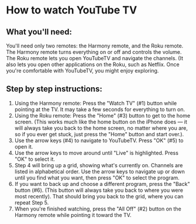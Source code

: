 # How to watch YouTube TV

## What you'll need:

You'll need only two remotes: the Harmony remote, and the Roku remote. The Harmony remote turns everything on or off and controls the volume. The Roku remote lets you open YouTubeTV and navigate the channels. (It also lets you open other applications on the Roku, such as Netflix. Once you're comfortable with YouTubeTV, you might enjoy exploring.

## Step by step instructions:

1. Using the Harmony remote: Press the "Watch TV" (#1) button while pointing at the TV. It may take a few seconds for everything to turn on.
2. Using the Roku remote: Press the "Home" (#3) button to get to the home screen. (This works much like the home button on the iPhone does — it will always take you back to the home screen, no matter where you are, so if you ever get stuck, just press the "Home" button and start over.).
3. Use the arrow keys (#4) to navigate to YouTubeTV. Press "OK" (#5) to open it.
4. Use the arrow keys to move around until "Live" is highlighted. Press "OK" to select it.
5. Step 4 will bring up a grid, showing what's currently on. Channels are listed in alphabetical order. Use the arrow keys to navigate up or down until you find what you want, then press "OK" to select the program.
6. If you want to back up and choose a different program, press the "Back" button (#6). (This button will always take you back to where you were most recently). That should bring you back to the grid, where you can repeat Step 5.
7. When you're finished watching, press the "All Off" (#2) button on the Harmony remote while pointing it toward the TV.